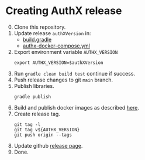# Creating AuthX release

0. Clone this repository.
1. Update release ``authXVersion`` in: 
   * [build.gradle](../build.gradle)
   * [authx-docker-compose.yml](../authx-micro-service/authx-docker-compose.yml)
2. Export environment variable ``AUTHX_VERSION``
   ```
   export AUTHX_VERSION=$authXVersion
   ```
3. Run ``gradle clean build test`` continue if success.
4. Push release changes to git ``main`` branch.
5. Publish libraries.
   ```
   gradle publish
   ``` 
6. Build and publish docker images as described [here](authx-dockerization.md).
7. Create release tag.
   ```
   git tag -l 
   git tag v${AUTHX_VERSION}
   git push origin --tags  
   ``` 
8. Update github [release page](https://github.com/jveverka/authx-micro/releases).
9. Done.
 